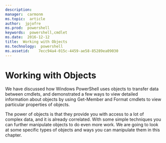 ```yaml
---
description:  
manager:  carmonm
ms.topic:  article
author:  jpjofre
ms.prod:  powershell
keywords:  powershell,cmdlet
ms.date:  2016-12-12
title:  Working with Objects
ms.technology:  powershell
ms.assetid:    7ecc94a4-015c-4459-ae58-85289ea09030
---
```



# Working with Objects
We have discussed how Windows PowerShell uses objects to transfer data between cmdlets, and demonstrated a few ways to view detailed information about objects by using Get-Member and Format cmdlets to view particular properties of objects.

The power of objects is that they provide you with access to a lot of complex data, and it is already correlated. With some simple techniques you can further manipulate objects to do even more work. We are going to look at some specific types of objects and ways you can manipulate them in this chapter.

